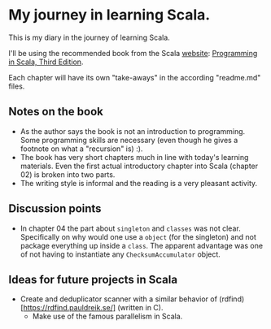 # My journey in learning Scala.

This is my diary in the journey of learning Scala.

I'll be using the recommended book from the Scala [website](http://docs.scala-lang.org/books.html): [Programming in Scala, Third Edition](https://booksites.artima.com/programming_in_scala_3ed).

Each chapter will have its own "take-aways" in the according "readme.md" files.

## Notes on the book

* As the author says the book is not an introduction to programming. Some programming skills are necessary (even though he gives a footnote on what a "recursion" is) :).
* The book has very short chapters much in line with today's learning materials. Even the first actual introductory chapter into Scala (chapter 02) is broken into two parts.
* The writing style is informal and the reading is a very pleasant activity.

## Discussion points

* In chapter 04 the part about `singleton` and `classes` was not clear. Specifically on why would one use a `object` (for the singleton) and not package everything up inside a `class`. The apparent advantage was one of not having to instantiate any `ChecksumAccumulator` object.

## Ideas for future projects in Scala

* Create and deduplicator scanner with a similar behavior of (rdfind)[https://rdfind.pauldreik.se/] (written in C).
    * Make use of the famous parallelism in Scala.
